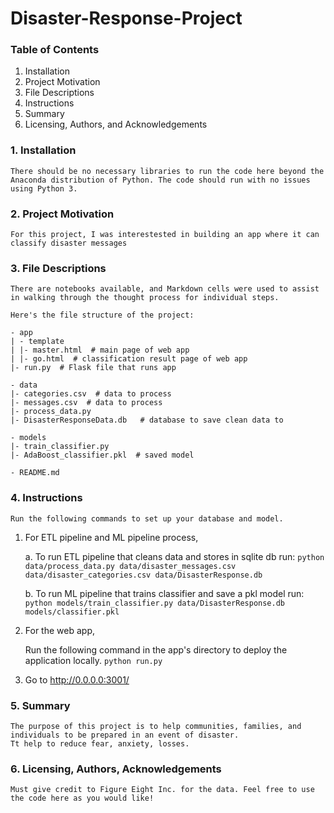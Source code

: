# Disaster-Response-Project


### Table of Contents
1. Installation
2. Project Motivation
3. File Descriptions
4. Instructions
5. Summary
6. Licensing, Authors, and Acknowledgements


### 1. Installation
    There should be no necessary libraries to run the code here beyond the Anaconda distribution of Python. The code should run with no issues using Python 3.

### 2. Project Motivation
    For this project, I was interestested in building an app where it can classify disaster messages



### 3. File Descriptions
    There are notebooks available, and Markdown cells were used to assist in walking through the thought process for individual steps.

    Here's the file structure of the project:

```
- app
| - template
| |- master.html  # main page of web app
| |- go.html  # classification result page of web app
|- run.py  # Flask file that runs app

- data
|- categories.csv  # data to process 
|- messages.csv  # data to process
|- process_data.py
|- DisasterResponseData.db   # database to save clean data to

- models
|- train_classifier.py
|- AdaBoost_classifier.pkl  # saved model 

- README.md
```

### 4. Instructions

    Run the following commands to set up your database and model.

1. For ETL pipeline and ML pipeline process,

    a. To run ETL pipeline that cleans data and stores in sqlite db run:
```python data/process_data.py data/disaster_messages.csv data/disaster_categories.csv data/DisasterResponse.db```

    b. To run ML pipeline that trains classifier and save a pkl model run:
```python models/train_classifier.py data/DisasterResponse.db models/classifier.pkl```

2. For the web app,  

   Run the following command in the app's directory to deploy the application locally.
```python run.py```

3. Go to http://0.0.0.0:3001/



### 5. Summary
    The purpose of this project is to help communities, families, and individuals to be prepared in an event of disaster.
    Tt help to reduce fear, anxiety, losses.

### 6. Licensing, Authors, Acknowledgements

    Must give credit to Figure Eight Inc. for the data. Feel free to use the code here as you would like!
    
    
